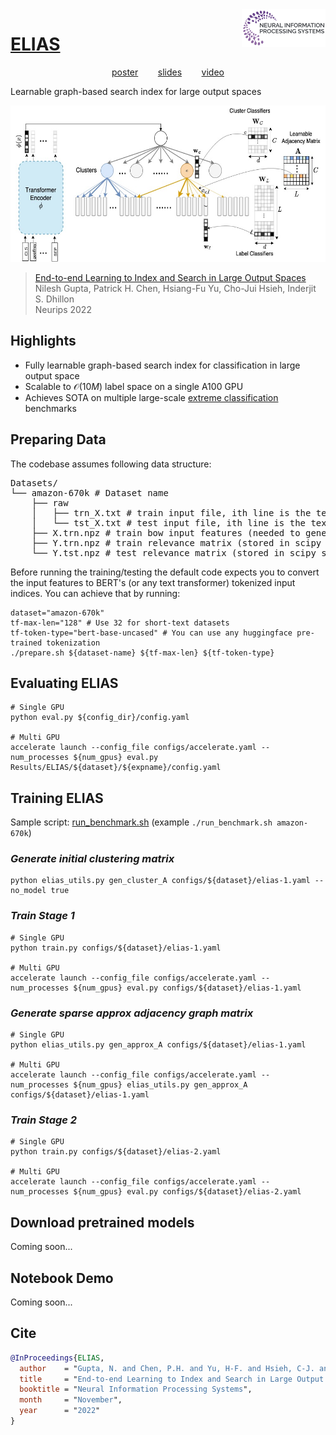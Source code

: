 <img src="media/neurips_logo.png" height="60" align="right"/>

# [ELIAS](https://arxiv.org/pdf/2210.08410.pdf)
<p align="center">
    <a href="https://nilesh2797.github.io/docs/posters/ELIAS%20-%20poster.pdf">poster</a>&nbsp&nbsp&nbsp&nbsp&nbsp&nbsp&nbsp
    <a href="https://nilesh2797.github.io/docs/ppts/ELIAS-slides.pdf">slides</a>&nbsp&nbsp&nbsp&nbsp&nbsp&nbsp&nbsp
    <a href="">video</a></p>

Learnable graph-based search index for large output spaces
<p align="center"><img src="media/elias_model.jpg" height="250"/></p>

> [End-to-end Learning to Index and Search in Large Output Spaces](https://arxiv.org/pdf/2210.08410.pdf) <br>
> Nilesh Gupta, Patrick H. Chen, Hsiang-Fu Yu, Cho-Jui Hsieh, Inderjit S. Dhillon <br>
> Neurips 2022

## Highlights
- Fully learnable graph-based search index for classification in large output space
- Scalable to $\mathcal{O}(10M)$ label space on a single A100 GPU
- Achieves SOTA on multiple large-scale [extreme classification](http://manikvarma.org/downloads/XC/XMLRepository.html) benchmarks
## Preparing Data
The codebase assumes following data structure: <br>
<pre>
Datasets/
└── amazon-670k # Dataset name
    ├── raw
    │   ├── trn_X.txt # train input file, ith line is the text input for ith data point
    │   └── tst_X.txt # test input file, ith line is the text input for ith data point
    ├── X.trn.npz # train bow input features (needed to generate initial clustering)
    ├── Y.trn.npz # train relevance matrix (stored in scipy sparse npz format), num_train x num_labels
    └── Y.tst.npz # test relevance matrix (stored in scipy sparse npz format), num_test x num_labels
</pre>
Before running the training/testing the default code expects you to convert the input features to BERT's (or any text transformer) tokenized input indices. You can achieve that by running:
```shell
dataset="amazon-670k"
tf-max-len="128" # Use 32 for short-text datasets
tf-token-type="bert-base-uncased" # You can use any huggingface pre-trained tokenization
./prepare.sh ${dataset-name} ${tf-max-len} ${tf-token-type}
```
## Evaluating ELIAS
```shell
# Single GPU
python eval.py ${config_dir}/config.yaml

# Multi GPU
accelerate launch --config_file configs/accelerate.yaml --num_processes ${num_gpus} eval.py Results/ELIAS/${dataset}/${expname}/config.yaml
```
## Training ELIAS
Sample script: [run_benchmark.sh](./run_benchmark.sh) (example `./run_benchmark.sh amazon-670k`)
### *Generate initial clustering matrix*
```shell
python elias_utils.py gen_cluster_A configs/${dataset}/elias-1.yaml --no_model true
```
### *Train Stage 1*
```shell
# Single GPU
python train.py configs/${dataset}/elias-1.yaml

# Multi GPU
accelerate launch --config_file configs/accelerate.yaml --num_processes ${num_gpus} eval.py configs/${dataset}/elias-1.yaml
```
### *Generate sparse approx adjacency graph matrix*
```shell
# Single GPU
python elias_utils.py gen_approx_A configs/${dataset}/elias-1.yaml

# Multi GPU
accelerate launch --config_file configs/accelerate.yaml --num_processes ${num_gpus} elias_utils.py gen_approx_A configs/${dataset}/elias-1.yaml
```
### *Train Stage 2*
```shell
# Single GPU
python train.py configs/${dataset}/elias-2.yaml

# Multi GPU
accelerate launch --config_file configs/accelerate.yaml --num_processes ${num_gpus} eval.py configs/${dataset}/elias-2.yaml
```
## Download pretrained models
Coming soon...
## Notebook Demo
Coming soon...
## Cite
```bib
@InProceedings{ELIAS,
  author    = "Gupta, N. and Chen, P.H. and Yu, H-F. and Hsieh, C-J. and Dhillon, I.",
  title     = "End-to-end Learning to Index and Search in Large Output Spaces",
  booktitle = "Neural Information Processing Systems",
  month     = "November",
  year      = "2022"
}
```
